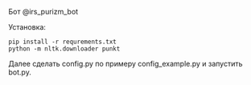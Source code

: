 Бот @irs\_purizm\_bot

Установка:

```
pip install -r requrements.txt
python -m nltk.downloader punkt
```

Далее сделать config.py по примеру config\_example.py и запустить bot.py.
